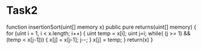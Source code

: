 # Task2
function insertionSort(uint[] memory x) public pure returns(uint[] memory) {
    for (uint i = 1, i < x.length; i++) {
        uint temp = x[i];
        uint j=i;
        while( (j >= 1) && (temp < x[j-1])) {
            x[j] = x[j-1];
            j--;
        }
        x[j] = temp;
    }
    return(x)
}